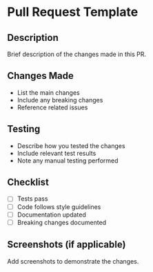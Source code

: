 # Pull Request Template

## Description
Brief description of the changes made in this PR.

## Changes Made

- List the main changes
- Include any breaking changes
- Reference related issues

## Testing

- Describe how you tested the changes
- Include relevant test results
- Note any manual testing performed

## Checklist

- [ ] Tests pass
- [ ] Code follows style guidelines
- [ ] Documentation updated
- [ ] Breaking changes documented

## Screenshots (if applicable)
Add screenshots to demonstrate the changes.
